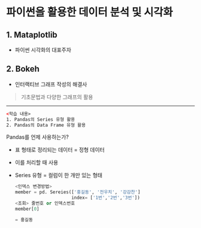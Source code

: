 #  파이썬을 활용한 데이터 분석 및 시각화

## 1. Mataplotlib

- 파이썬 시각화의 대표주자



## 2. Bokeh

- 인터랙티브 그래프 작성의 해결사



> 기초문법과 다양한 그래프의 활용

---



```html
<학습 내용>
1. Pandas의 Series 유형 활용
2. Pandas의 Data Frame 유형 활용
```

Pandas를 언제 사용하는가?

- 표 형태로 정리되는 데이터 = 정형 데이터

- 이를 처리할 때 사용

- Series 유형 = 컬럼이 한 개만 있는 형태

  ``` python
  <인덱스 변경방법>
  member = pd. Sereies(['홍길동', '전우치', '강감찬']
                       index= ['1번','2번','3번'])
  <조회> 줄번호 or 인덱스번호
  member[0]
  
  = 홍길동
  
  
  
  
  ```

  